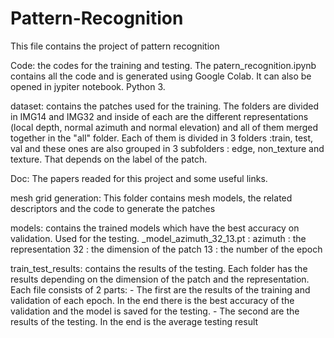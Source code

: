 # Pattern-Recognition
This file contains the project of pattern recognition

Code:	the codes  for the training and testing. The patern_recognition.ipynb contains all the code
	and is generated using Google Colab. It can also be opened in jypiter notebook. Python 3.

dataset: contains the patches used for the training. The folders are divided in IMG14 and IMG32 and
	 inside of each are the different representations (local depth, normal azimuth and normal elevation)
	and all of them merged together in the "all" folder. Each of them is divided in 3 folders :train, test, val
	and these ones are also grouped in 3 subfolders : edge, non_texture and texture. 
	That depends on the label of the patch. 

Doc: The papers readed for this project and some useful links.

mesh grid generation: This folder contains mesh models, the related descriptors and the code to generate the patches

models: contains the trained models which have the best accuracy on validation. Used for the testing.
	_model_azimuth_32_13.pt : azimuth : the representation
				  32 : the dimension of the patch
				  13 : the number of the epoch 

train_test_results: contains the results of the testing. Each folder has the results depending on 
			the dimension of the patch and the representation. 
			Each file consists of 2 parts:
			  - The first are the results of the training and validation of each epoch.
			   In the end there is the best accuracy of the validation and the model is saved for the testing.
			  - The second are the results of the testing. In the end is the average testing result
 
